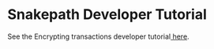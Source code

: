 # Snakepath Developer Tutorial

See the Encrypting transactions developer tutorial[ here](https://docs.scrt.network/secret-network-documentation/development/ethereum-evm-developer-toolkit/usecases/encrypting-transactions/encryption-developer-tutorial).&#x20;
